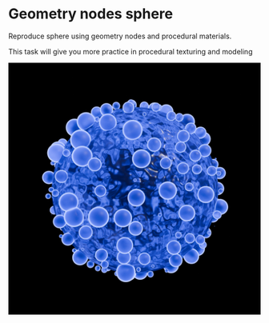 # Geometry nodes sphere

Reproduce sphere using geometry nodes and procedural materials.

This task will give you more practice in procedural texturing and modeling 

![geonodes_sphere](/curriculum/5_procedural/genodes_sphere.jpg)
